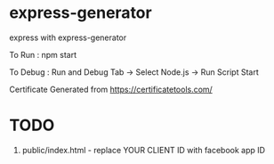 # express-generator
express with express-generator 

To Run : npm start

To Debug : Run and Debug Tab -> Select Node.js -> Run Script Start

Certificate Generated from https://certificatetools.com/

# TODO

1. public/index.html - replace YOUR CLIENT ID with facebook app ID
